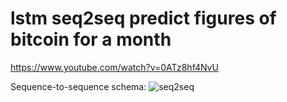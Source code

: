 # lstm seq2seq predict figures of bitcoin for a month
https://www.youtube.com/watch?v=0ATz8hf4NvU

Sequence-to-sequence schema:
![seq2seq](https://github.com/ksn38/seq2seq/blob/master/seq2seq.png)
